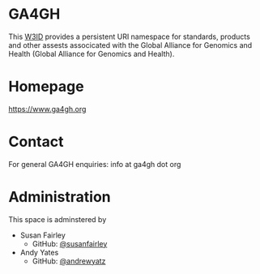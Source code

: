 # GA4GH

This [W3ID](https://w3id.org) provides a persistent URI namespace for standards, products and other assests associcated with the Global Alliance for Genomics and Health (Global Alliance for Genomics and Health).

# Homepage
https://www.ga4gh.org

# Contact
For general GA4GH enquiries: info at ga4gh dot org

# Administration

This space is adminstered by

- Susan Fairley 
  - GitHub: [@susanfairley](https://www.github.com/susanfairley)
- Andy Yates 
  - GitHub: [@andrewyatz](https://www.github.com/andrewyatz)
